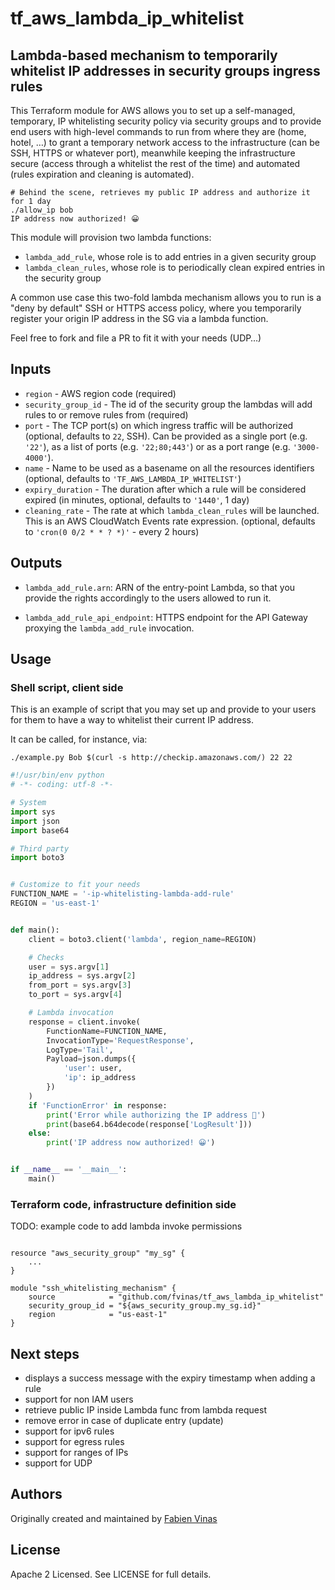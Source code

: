# tf_aws_lambda_ip_whitelist 

## Lambda-based mechanism to temporarily whitelist IP addresses in security groups ingress rules

This Terraform module for AWS allows you to set up a self-managed, temporary, IP whitelisting security policy via security groups and to provide end users with high-level commands to run from where they are (home, hotel, …) to grant a temporary network access to the infrastructure (can be SSH, HTTPS or whatever port), meanwhile keeping the infrastructure secure (access through a whitelist the rest of the time) and automated (rules expiration and cleaning is automated).

```shell
# Behind the scene, retrieves my public IP address and authorize it for 1 day
./allow_ip bob
IP address now authorized! 😀
```

This module will provision two lambda functions:
- `lambda_add_rule`, whose role is to add entries in a given security group
- `lambda_clean_rules`, whose role is to periodically clean expired entries in the security group

A common use case this two-fold lambda mechanism allows you to run is a "deny by default" SSH or HTTPS access policy, where you temporarily register your origin IP address in the SG via a lambda function.

Feel free to fork and file a PR to fit it with your needs (UDP…)

## Inputs

  * `region` - AWS region code (required)
  * `security_group_id` - The id of the security group the lambdas will add rules to or remove rules from (required)
  * `port` - The TCP port(s) on which ingress traffic will be authorized (optional, defaults to `22`, SSH). Can be provided as a single port (e.g. `'22'`), as a list of ports (e.g. `'22;80;443'`) or as a port range (e.g. `'3000-4000'`).
  * `name` - Name to be used as a basename on all the resources identifiers (optional, defaults to `'TF_AWS_LAMBDA_IP_WHITELIST'`)
  * `expiry_duration` - The duration after which a rule will be considered expired (in minutes, optional, defaults to `'1440'`, 1 day)
  * `cleaning_rate` - The rate at which `lambda_clean_rules` will be launched. This is an AWS CloudWatch Events rate expression. (optional, defaults to `'cron(0 0/2 * * ? *)'` - every 2 hours)

## Outputs

  * `lambda_add_rule.arn`: ARN of the entry-point Lambda, so that you provide the rights accordingly to the users allowed to run it.

  * `lambda_add_rule_api_endpoint`: HTTPS endpoint for the API Gateway proxying the `lambda_add_rule` invocation.

## Usage

### Shell script, client side

This is an example of script that you may set up and provide to your users for them to have a way to whitelist their current IP address.

It can be called, for instance, via:

```shell
./example.py Bob $(curl -s http://checkip.amazonaws.com/) 22 22
```

```python
#!/usr/bin/env python
# -*- coding: utf-8 -*-

# System
import sys
import json
import base64

# Third party
import boto3


# Customize to fit your needs
FUNCTION_NAME = '-ip-whitelisting-lambda-add-rule'
REGION = 'us-east-1'


def main():
    client = boto3.client('lambda', region_name=REGION)

    # Checks
    user = sys.argv[1]
    ip_address = sys.argv[2]
    from_port = sys.argv[3]
    to_port = sys.argv[4]

    # Lambda invocation
    response = client.invoke(
        FunctionName=FUNCTION_NAME,
        InvocationType='RequestResponse',
        LogType='Tail',
        Payload=json.dumps({
            'user': user,
            'ip': ip_address
        })
    )
    if 'FunctionError' in response:
        print('Error while authorizing the IP address 🙁')
        print(base64.b64decode(response['LogResult']))
    else:
        print('IP address now authorized! 😀')


if __name__ == '__main__':
    main()

```

### Terraform code, infrastructure definition side

TODO: example code to add lambda invoke permissions

```hcl

resource "aws_security_group" "my_sg" {
    ...
}

module "ssh_whitelisting_mechanism" {
    source            = "github.com/fvinas/tf_aws_lambda_ip_whitelist"
    security_group_id = "${aws_security_group.my_sg.id}"
    region            = "us-east-1"
}
```

## Next steps

- displays a success message with the expiry timestamp when adding a rule
- support for non IAM users
- retrieve public IP inside Lambda func from lambda request
- remove error in case of duplicate entry (update)
- support for ipv6 rules
- support for egress rules
- support for ranges of IPs
- support for UDP

## Authors

Originally created and maintained by [Fabien Vinas](https://github.com/fvinas)

## License

Apache 2 Licensed. See LICENSE for full details.
